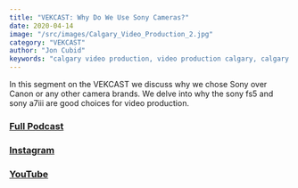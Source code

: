 ```yaml
---
title: "VEKCAST: Why Do We Use Sony Cameras?"
date: 2020-04-14
image: "/src/images/Calgary_Video_Production_2.jpg"
category: "VEKCAST"
author: "Jon Cubid"
keywords: "calgary video production, video production calgary, calgary video company"
---
```


In this segment on the VEKCAST we discuss why we chose Sony over Canon or any other camera brands. We delve into why the sony fs5 and sony a7iii are good choices for video production.

### [Full Podcast](https://anchor.fm/vek-labs)

### [Instagram](https://www.instagram.com/veklabs/)

### [YouTube](https://www.youtube.com/channel/UC_8CmynHCINGSOZftHJGoUQ)
